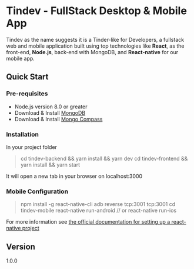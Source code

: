 # Tindev - FullStack Desktop & Mobile App

Tindev as the name suggests it is a Tinder-like for Developers, a fullstack web and mobile application built using top technologies like **React**, as the front-end, **Node.js**, back-end with MongoDB, and **React-native** for our mobile app.


## Quick Start
### Pre-requisites
* Node.js version 8.0 or greater 
* Download & Install [MongoDB](https://www.mongodb.com/download-center)
* Download & Install [Mongo Compass](https://www.mongodb.com/products/compass)

### Installation
In your project folder 
> cd tindev-backend && yarn install && yarn dev
> cd tindev-frontend && yarn install && yarn start
> 
It will open a new tab in your browser on localhost:3000

### Mobile Configuration
 
> npm install -g react-native-cli
> adb reverse tcp:3001 tcp:3001
> cd tindev-mobile
> react-native run-android // or react-native  run-ios

For more information see [the official documentation for setting up a react-native project](https://facebook.github.io/react-native/docs/getting-started.html)

## Version
1.0.0